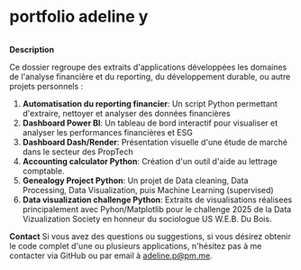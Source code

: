 # portfolio adeline y
<img width='' src=''/>

**Description**

Ce dossier regroupe des extraits d'applications développées les domaines de l'analyse financière et du reporting, du développement durable, ou autre projets personnels :

1. **Automatisation du reporting financier**: Un script Python permettant d'extraire, nettoyer et analyser des données financières
2. **Dashboard Power BI**: Un tableau de bord interactif pour visualiser et analyser les performances financières et ESG
3. **Dashboard Dash/Render**: Présentation visuelle d'une étude de marché dans le secteur des PropTech
4. **Accounting calculator Python**: Création d'un outil d'aide au lettrage comptable.
5. **Genealogy Project Python**: Un projet de Data cleaning, Data Processing, Data Visualization, puis Machine Learning (supervised)
6. **Data visualization challenge Python**: Extraits de visualisations réalisees principalement avec Pyhon/Matplotlib pour le challenge 2025 de la Data Vizualization Society en honneur du sociologue US W.E.B. Du Bois.

**Contact**
Si vous avez des questions ou suggestions, si vous désirez obtenir le code complet d'une ou plusieurs applications, n'hésitez pas à me contacter via GitHub ou par email à adeline.p@pm.me.
